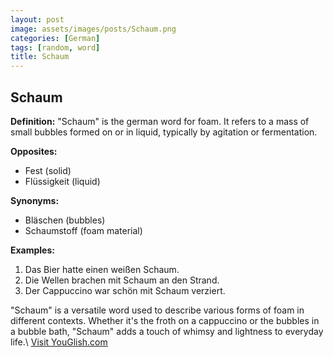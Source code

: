 ```yaml
---
layout: post
image: assets/images/posts/Schaum.png
categories: [German]
tags: [random, word]
title: Schaum
---
```


## Schaum

**Definition:**
"Schaum" is the german word for foam. It refers to a mass of small bubbles formed on or in liquid, typically by agitation or fermentation.

**Opposites:**
- Fest (solid)
- Flüssigkeit (liquid)

**Synonyms:**
- Bläschen (bubbles)
- Schaumstoff (foam material)

**Examples:**
1. Das Bier hatte einen weißen Schaum.
2. Die Wellen brachen mit Schaum an den Strand.
3. Der Cappuccino war schön mit Schaum verziert.

"Schaum" is a versatile word used to describe various forms of foam in different contexts. Whether it's the froth on a cappuccino or the bubbles in a bubble bath, "Schaum" adds a touch of whimsy and lightness to everyday life.\ <a id="yg-widget-0" class="youglish-widget" data-query="Schaum" data-lang="german" data-components="8412" data-auto-start="0" data-bkg-color="theme_light" data-title="How%20to%20pronounce%20Schaum%20in%20German"  rel="nofollow" href="https://youglish.com">Visit YouGlish.com</a><script async src="https://youglish.com/public/emb/widget.js" charset="utf-8"></script>